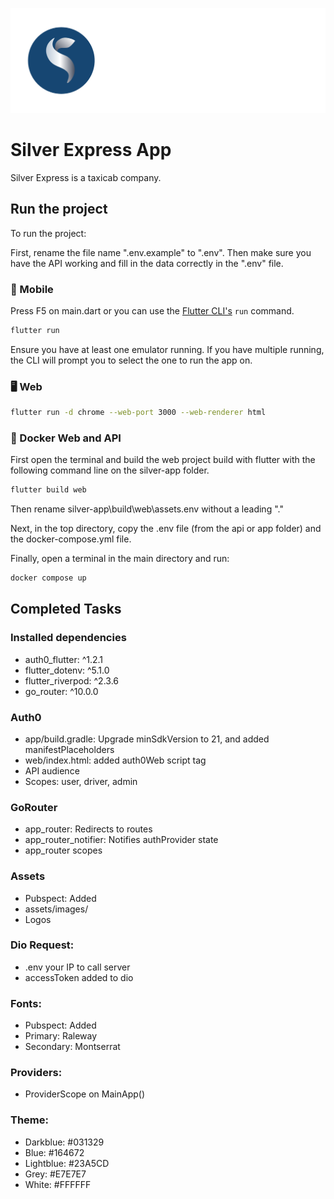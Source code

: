 ![Silver App Logo](/assets/images/silver-logo_white_font-color.png "Silver App Logo")
# Silver Express App

Silver Express is a taxicab company.

## Run the project

To run the project:

First, rename the file name ".env.example" to ".env". Then make sure you have the API working and fill in the data correctly in the ".env" file.

### 📱 Mobile

Press F5 on main.dart or you can use the [Flutter CLI's](https://docs.flutter.dev/reference/flutter-cli) `run` command.

```sh
flutter run
```

Ensure you have at least one emulator running. If you have multiple running, the CLI will prompt you to select the one to run the app on.

### 🖥️ Web

```sh
flutter run -d chrome --web-port 3000 --web-renderer html
```
### 🐳 Docker Web and API

First open the terminal and build the web project build with flutter with the following command line on the silver-app folder.

```sh
flutter build web
```

Then rename silver-app\build\web\assets\.env without a leading "."

Next, in the top directory, copy the .env file (from the api or app folder) and the docker-compose.yml file.

Finally, open a terminal in the main directory and run:

```sh
docker compose up
```

## Completed Tasks

### Installed dependencies
- auth0_flutter: ^1.2.1
- flutter_dotenv: ^5.1.0
- flutter_riverpod: ^2.3.6
- go_router: ^10.0.0

### Auth0
- app/build.gradle: Upgrade minSdkVersion to 21, and added manifestPlaceholders
- web/index.html: added auth0Web script tag
- API audience
- Scopes: user, driver, admin

### GoRouter
- app_router: Redirects to routes
- app_router_notifier: Notifies authProvider state
- app_router scopes

### Assets
- Pubspect: Added
- assets/images/
- Logos

### Dio Request:
- .env your IP to call server
- accessToken added to dio

### Fonts:
- Pubspect: Added
- Primary: Raleway
- Secondary: Montserrat

### Providers:
- ProviderScope on  MainApp()

### Theme:
- Darkblue: #031329
- Blue: #164672
- Lightblue: #23A5CD
- Grey: #E7E7E7
- White: #FFFFFF